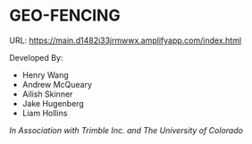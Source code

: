 # GEO-FENCING

URL: https://main.d1482i33jrmwwx.amplifyapp.com/index.html

Developed By:
- Henry Wang
- Andrew McQueary
- Ailish Skinner
- Jake Hugenberg
- Liam Hollins


*In Association with Trimble Inc. and The University of Colorado*
